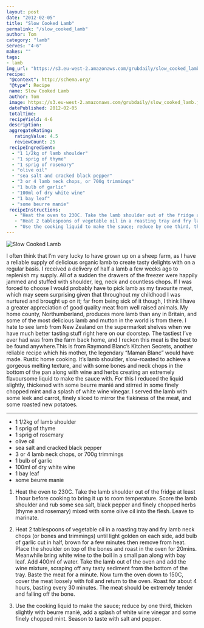 ```yaml
---
layout: post
date: "2012-02-05"
title: "Slow Cooked Lamb"
permalink: "/slow_cooked_lamb"
author: Tom
category: "lamb"
serves: "4-6"
makes: ""
tags:
- lamb
img_url: "https://s3.eu-west-2.amazonaws.com/grubdaily/slow_cooked_lamb.jpg"
recipe:
 "@context": http://schema.org/
 "@type": Recipe
 name: Slow Cooked Lamb
 author: Tom
 image: https://s3.eu-west-2.amazonaws.com/grubdaily/slow_cooked_lamb.jpg
 datePublished: 2012-02-05
 totalTime:
 recipeYield: 4-6
 description:
 aggregateRating:
   ratingValue: 4.5
   reviewCount: 25
 recipeIngredient:
  - "1 1/2kg of lamb shoulder"
  - "1 sprig of thyme"
  - "1 sprig of rosemary"
  - "olive oil"
  - "sea salt and cracked black pepper"
  - "3 or 4 lamb neck chops, or 700g trimmings"
  - "1 bulb of garlic"
  - "100ml of dry white wine"
  - "1 bay leaf"
  - "some beurre manie"
 recipeInstructions:
   - "Heat the oven to 230C. Take the lamb shoulder out of the fridge at least 1 hour before cooking to bring it up to room temperature. Score the lamb shoulder and rub some sea salt, black pepper and finely chopped herbs (thyme and rosemary) mixed with some olive oil into the flesh. Leave to marinate."
   - "Heat 2 tablespoons of vegetable oil in a roasting tray and fry lamb neck chops (or bones and trimmings) until light golden on each side, add bulb of garlic cut in half, brown for a few minutes then remove from heat. Place the shoulder on top of the bones and roast in the oven for 20mins. Meanwhile bring white wine to the boil in a small pan along with bay leaf. Add 400ml of water. Take the lamb out of the oven and add the wine mixture, scraping off any tasty sediment from the bottom of the tray. Baste the meat for a minute. Now turn the oven down to 150C, cover the meat loosely with foil and return to the oven. Roast for about 4 hours, basting every 30 minutes. The meat should be extremely tender and falling off the bone."
   - "Use the cooking liquid to make the sauce; reduce by one third, thicken slightly with beurre manié, add a splash of white wine vinegar and some finely chopped mint. Season to taste with salt and pepper."
---
```

<img src="https://s3.eu-west-2.amazonaws.com/grubdaily/slow_cooked_lamb.jpg" alt="Slow Cooked Lamb" />

I often think that I’m very lucky to have grown up on a sheep farm, as I have a reliable supply of delicious organic lamb to create tasty delights with on a regular basis. I received a delivery of half a lamb a few weeks ago to replenish my supply. All of a sudden the drawers of the freezer were happily jammed and stuffed with shoulder, leg, neck and countless chops. If I was forced to choose I would probably have to pick lamb as my favourite meat, which may seem surprising given that throughout my childhood I was nurtured and brought up on it; far from being sick of it though, I think I have a greater appreciation of good quality meat from well raised animals. My home county, Northumberland, produces more lamb than any in Britain, and some of the most delicious lamb and mutton in the world is from there. I hate to see lamb from New Zealand on the supermarket shelves when we have much better tasting stuff right here on our doorstep. The tastiest I’ve ever had was from the farm back home, and I reckon this meat is the best to be found anywhere.This is from Raymond Blanc’s Kitchen Secrets, another reliable recipe which his mother, the legendary “Maman Blanc” would have made. Rustic home cooking. It’s lamb shoulder, slow-roasted to achieve a gorgeous melting texture, and with some bones and neck chops in the bottom of the pan along with wine and herbs creating an extremely flavoursome liquid to make the sauce with. For this I reduced the liquid slightly, thickened with some beurre manié and stirred in some finely chopped mint and a splash of white wine vinegar. I served the lamb with some leek and carrot, finely sliced to mirror the flakiness of the meat, and some roasted new potatoes.

---
* 1 1/2kg of lamb shoulder
* 1 sprig of thyme
* 1 sprig of rosemary
* olive oil
* sea salt and cracked black pepper
* 3 or 4 lamb neck chops, or 700g trimmings
* 1 bulb of garlic
* 100ml of dry white wine
* 1 bay leaf
* some beurre manie

1. Heat the oven to 230C. Take the lamb shoulder out of the fridge at least 1 hour before cooking to bring it up to room temperature. Score the lamb shoulder and rub some sea salt, black pepper and finely chopped herbs (thyme and rosemary) mixed with some olive oil into the flesh. Leave to marinate.

2. Heat 2 tablespoons of vegetable oil in a roasting tray and fry lamb neck chops (or bones and trimmings) until light golden on each side, add bulb of garlic cut in half, brown for a few minutes then remove from heat. Place the shoulder on top of the bones and roast in the oven for 20mins. Meanwhile bring white wine to the boil in a small pan along with bay leaf. Add 400ml of water. Take the lamb out of the oven and add the wine mixture, scraping off any tasty sediment from the bottom of the tray. Baste the meat for a minute. Now turn the oven down to 150C, cover the meat loosely with foil and return to the oven. Roast for about 4 hours, basting every 30 minutes. The meat should be extremely tender and falling off the bone.

3. Use the cooking liquid to make the sauce; reduce by one third, thicken slightly with beurre manié, add a splash of white wine vinegar and some finely chopped mint. Season to taste with salt and pepper.

